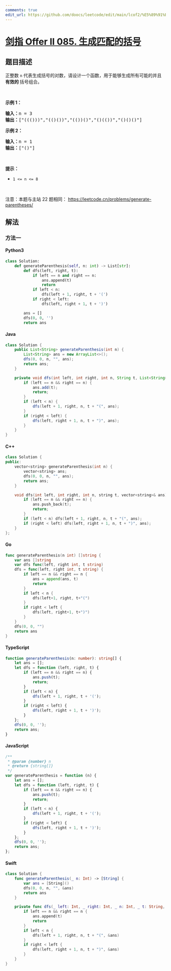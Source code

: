 ```yaml
---
comments: true
edit_url: https://github.com/doocs/leetcode/edit/main/lcof2/%E5%89%91%E6%8C%87%20Offer%20II%20085.%20%E7%94%9F%E6%88%90%E5%8C%B9%E9%85%8D%E7%9A%84%E6%8B%AC%E5%8F%B7/README.md
---
```


<!-- problem:start -->

# [剑指 Offer II 085. 生成匹配的括号](https://leetcode.cn/problems/IDBivT)

## 题目描述

<!-- description:start -->

<p>正整数&nbsp;<code>n</code>&nbsp;代表生成括号的对数，请设计一个函数，用于能够生成所有可能的并且 <strong>有效的 </strong>括号组合。</p>

<p>&nbsp;</p>

<p><strong>示例 1：</strong></p>

<pre>
<strong>输入：</strong>n = 3
<strong>输出：</strong>[&quot;((()))&quot;,&quot;(()())&quot;,&quot;(())()&quot;,&quot;()(())&quot;,&quot;()()()&quot;]
</pre>

<p><strong>示例 2：</strong></p>

<pre>
<strong>输入：</strong>n = 1
<strong>输出：</strong>[&quot;()&quot;]
</pre>

<p>&nbsp;</p>

<p><strong>提示：</strong></p>

<ul>
	<li><code>1 &lt;= n &lt;= 8</code></li>
</ul>

<p>&nbsp;</p>

<p><meta charset="UTF-8" />注意：本题与主站 22&nbsp;题相同：&nbsp;<a href="https://leetcode.cn/problems/generate-parentheses/">https://leetcode.cn/problems/generate-parentheses/</a></p>

<!-- description:end -->

## 解法

<!-- solution:start -->

### 方法一

<!-- tabs:start -->

#### Python3

```python
class Solution:
    def generateParenthesis(self, n: int) -> List[str]:
        def dfs(left, right, t):
            if left == n and right == n:
                ans.append(t)
                return
            if left < n:
                dfs(left + 1, right, t + '(')
            if right < left:
                dfs(left, right + 1, t + ')')

        ans = []
        dfs(0, 0, '')
        return ans
```

#### Java

```java
class Solution {
    public List<String> generateParenthesis(int n) {
        List<String> ans = new ArrayList<>();
        dfs(0, 0, n, "", ans);
        return ans;
    }

    private void dfs(int left, int right, int n, String t, List<String> ans) {
        if (left == n && right == n) {
            ans.add(t);
            return;
        }
        if (left < n) {
            dfs(left + 1, right, n, t + "(", ans);
        }
        if (right < left) {
            dfs(left, right + 1, n, t + ")", ans);
        }
    }
}
```

#### C++

```cpp
class Solution {
public:
    vector<string> generateParenthesis(int n) {
        vector<string> ans;
        dfs(0, 0, n, "", ans);
        return ans;
    }

    void dfs(int left, int right, int n, string t, vector<string>& ans) {
        if (left == n && right == n) {
            ans.push_back(t);
            return;
        }
        if (left < n) dfs(left + 1, right, n, t + "(", ans);
        if (right < left) dfs(left, right + 1, n, t + ")", ans);
    }
};
```

#### Go

```go
func generateParenthesis(n int) []string {
	var ans []string
	var dfs func(left, right int, t string)
	dfs = func(left, right int, t string) {
		if left == n && right == n {
			ans = append(ans, t)
			return
		}
		if left < n {
			dfs(left+1, right, t+"(")
		}
		if right < left {
			dfs(left, right+1, t+")")
		}
	}
	dfs(0, 0, "")
	return ans
}
```

#### TypeScript

```ts
function generateParenthesis(n: number): string[] {
    let ans = [];
    let dfs = function (left, right, t) {
        if (left == n && right == n) {
            ans.push(t);
            return;
        }
        if (left < n) {
            dfs(left + 1, right, t + '(');
        }
        if (right < left) {
            dfs(left, right + 1, t + ')');
        }
    };
    dfs(0, 0, '');
    return ans;
}
```

#### JavaScript

```js
/**
 * @param {number} n
 * @return {string[]}
 */
var generateParenthesis = function (n) {
    let ans = [];
    let dfs = function (left, right, t) {
        if (left == n && right == n) {
            ans.push(t);
            return;
        }
        if (left < n) {
            dfs(left + 1, right, t + '(');
        }
        if (right < left) {
            dfs(left, right + 1, t + ')');
        }
    };
    dfs(0, 0, '');
    return ans;
};
```

#### Swift

```swift
class Solution {
    func generateParenthesis(_ n: Int) -> [String] {
        var ans = [String]()
        dfs(0, 0, n, "", &ans)
        return ans
    }

    private func dfs(_ left: Int, _ right: Int, _ n: Int, _ t: String, _ ans: inout [String]) {
        if left == n && right == n {
            ans.append(t)
            return
        }
        if left < n {
            dfs(left + 1, right, n, t + "(", &ans)
        }
        if right < left {
            dfs(left, right + 1, n, t + ")", &ans)
        }
    }
}
```

<!-- tabs:end -->

<!-- solution:end -->

<!-- problem:end -->
